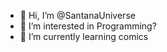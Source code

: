 - 👋 Hi, I’m @SantanaUniverse
- 👀 I’m interested in Programming?
- 🌱 I’m currently learning comics


<!---
SantaAnaUniverse/SantaAnaUniverse is a ✨ special ✨ repository because its `README.md` (this file) appears on your GitHub profile.
You can click the Preview link to take a look at your changes.
--->
